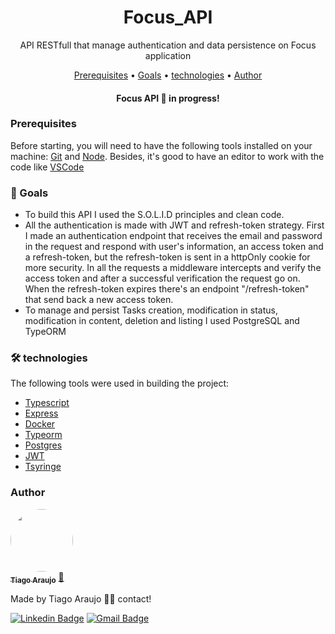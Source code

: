 <h1 align="center">Focus_API</h1>
<p align="center">API RESTfull that manage authentication and data persistence on Focus application</p>

<p align="center">
 <a href="#pre-requisitos">Prerequisites</a> •
 <a href="#objetivo">Goals</a> •
 <a href="#tecnologias">technologies</a> • 
 <a href="#autor">Author</a>
</p>
<h4 align="center"> 
    Focus API 🚀 in progress!
</h4>

<h3 id="pre-requisitos">Prerequisites</h3>

Before starting, you will need to have the following tools installed on your machine:
[Git](https://git-scm.com) and [Node](https://nodejs.org/en/).
Besides, it's good to have an editor to work with the code like [VSCode](https://code.visualstudio.com/)

<h3 id="objetivo">🎯 Goals</h3>

- To build this API I used the S.O.L.I.D principles and clean code.
- All the authentication is made with JWT and refresh-token strategy. First I made an authentication endpoint that receives the email and password in the request and respond with user's information, an access token and a refresh-token, but the refresh-token is sent in a httpOnly cookie for more security. In all the requests a middleware intercepts and verify the access token and after a successful verification the request go on. When the refresh-token expires there's an endpoint "/refresh-token" that send back a new access token.
- To manage and persist Tasks creation, modification in status, modification in content, deletion and listing I used PostgreSQL and TypeORM 

<h3 id="tecnologias">🛠 technologies</h3>

The following tools were used in building the project:

- [Typescript](https://www.javascript.com/)
- [Express](https://expressjs.com) 
- [Docker](https://www.docker.com/)
- [Typeorm](https://typeorm.io/)
- [Postgres](https://www.postgresql.org/)
- [JWT](https://jwt.io/)
- [Tsyringe](https://www.npmjs.com/package/tsyringe)

<h3 id="autor">Author</h3>


<a href="https://www.linkedin.com/in/tiago-muniz-de-araujo-2b5b8a89/">
 <img style="border-radius: 50%;" src="https://avatars.githubusercontent.com/u/102497603?s=400&u=36ca4d7e208862291ff6e3cdbdfb76d5a4d2b0fc&v=4" width="100px;" alt=""/>
 <br />
 <sub><b>Tiago Araujo</b></sub></a> <a href="https://app.rocketseat.com.br/me/tiago-muniz-de-araujo-01020" title="Rocketseat">🚀</a>


Made by Tiago Araujo 👋🏽 contact!

[![Linkedin Badge](https://img.shields.io/badge/-Tiago-blue?style=flat-square&logo=Linkedin&logoColor=white&link=https://www.linkedin.com/in/tiago-muniz-de-araujo-2b5b8a89/)](https://www.linkedin.com/in/tiago-muniz-de-araujo-2b5b8a89/) 
[![Gmail Badge](https://img.shields.io/badge/-tiagomuniz130@gmail.com-c14438?style=flat-square&logo=Gmail&logoColor=white&link=mailto:tiagomuniz130@gmail.com)](mailto:tiagomuniz130@gmail.com)

